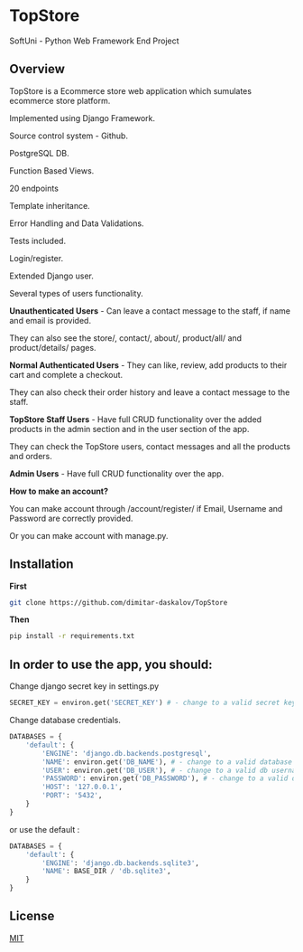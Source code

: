 # TopStore

SoftUni - Python Web Framework End Project


## Overview

TopStore is a Ecommerce store web application which sumulates ecommerce store platform.

Implemented using Django Framework.

Source control system - Github.

PostgreSQL DB.

Function Based Views.

20 endpoints

Template inheritance.

Error Handling and Data Validations.

Tests included.

Login/register.

Extended Django user.

Several types of users functionality.

**Unauthenticated Users** - Can leave a contact message to the staff, if name and email is provided.

They can also see the store/, contact/, about/, product/all/ and product/details/ pages.


**Normal Authenticated Users** - They can like, review, add products to their cart and complete a checkout. 

They can also check their order history and leave a contact message to the staff.


**TopStore Staff Users** - Have full CRUD functionality over the added products in the admin section and in the user section of the app.

They can check the TopStore users, contact messages and all the products and orders.


**Admin Users** - Have full CRUD functionality over the app.


**How to make an account?**

You can make account through /account/register/ if Email, Username and Password are correctly provided.

Or you can make account with manage.py.


## Installation

**First**
```bash
git clone https://github.com/dimitar-daskalov/TopStore
```
**Then**
```bash
pip install -r requirements.txt
```
## In order to use the app, you should:

Change django secret key in settings.py

```python
SECRET_KEY = environ.get('SECRET_KEY') # - change to a valid secret key
```

Change database credentials.

```python
DATABASES = {
    'default': {
        'ENGINE': 'django.db.backends.postgresql',
        'NAME': environ.get('DB_NAME'), # - change to a valid database name
        'USER': environ.get('DB_USER'), # - change to a valid db username
        'PASSWORD': environ.get('DB_PASSWORD'), # - change to a valid db password
        'HOST': '127.0.0.1',
        'PORT': '5432',
    }
}
```

or use the default :

```python
DATABASES = {
    'default': {
        'ENGINE': 'django.db.backends.sqlite3',
        'NAME': BASE_DIR / 'db.sqlite3',
    }
}
```

## License

[MIT](https://github.com/dimitar-daskalov/TopStore/blob/main/LICENSE)
